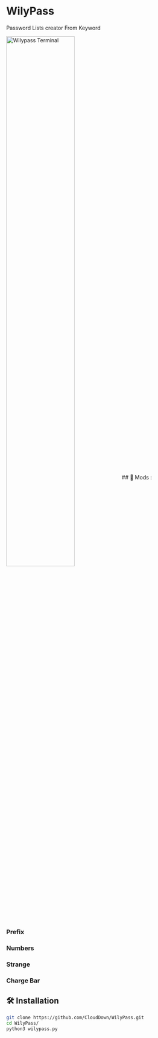 # WilyPass
 Password Lists creator From Keyword

<img align="center" width="60%" alt="Wilypass Terminal" src="https://i.imgur.com/RnzQ2PI.png"/>
## 🍕 Mods :

### Prefix
### Numbers 
### Strange
### Charge Bar

## 🛠️ Installation

```bash
git clone https://github.com/CloudDown/WilyPass.git
cd WilyPass/
python3 wilypass.py
```
